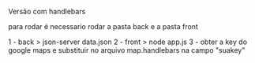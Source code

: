 Versão com handlebars

para rodar é necessario rodar a pasta back e a pasta front

1 - back > json-server data.json
2 - front > node app.js
3 - obter a key do google maps e substituir no arquivo map.handlebars na campo "suakey"


